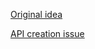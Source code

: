 [Original idea](https://geeksay.xyz/)

[API creation issue](https://github.com/swapagarwal/geeksay/issues/6)
